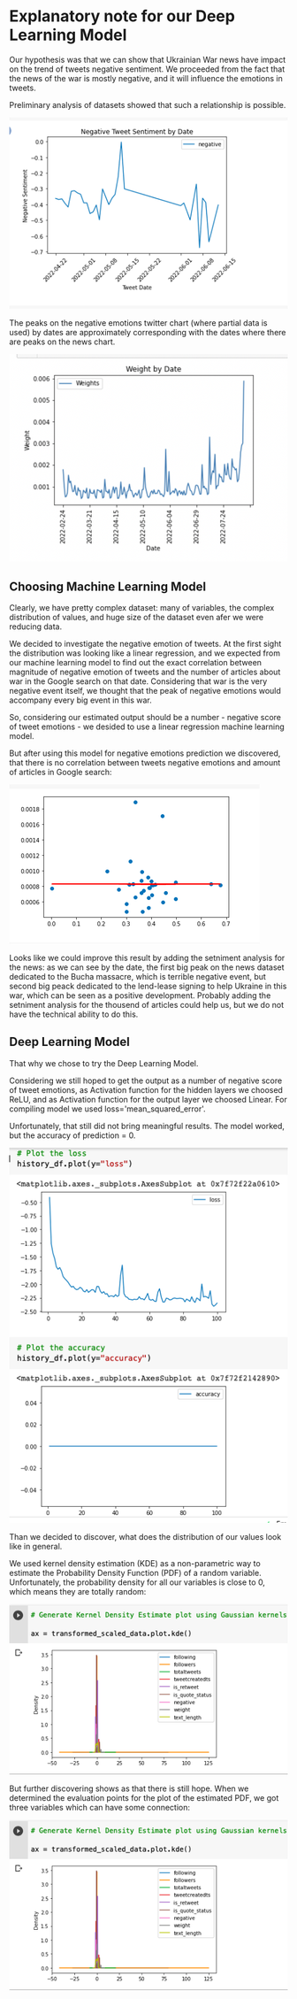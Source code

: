 # Explanatory note for our Deep Learning Model

Our hypothesis was that we can show that Ukrainian War news have impact on the trend of tweets negative sentiment. We proceeded from the fact that the news of the war is mostly negative, and it will influence the emotions in tweets. 

Preliminary analysis of datasets showed that such a relationship is possible.

![img22.png](/Preliminary_Data_Analysis/Twitter/Resources/Images/img22.png) 

The peaks on the negative emotions twitter chart (where partial data is used) by dates are approximately corresponding with the dates where there are peaks on the news chart.

![Search%20Results%20by%20Date.png](/Preliminary_Data_Analysis/Twitter/Resources/Images/Search%20Results%20by%20Date.png) 

## Choosing Machine Learning Model

Clearly, we have pretty complex dataset: many of variables, the complex distribution of values, and huge size of the dataset even afer we were reducing data.

We decided to investigate the negative emotion of tweets. At the first sight the distribution was looking like a linear regression, and we expected from our machine learning model to find out the exact correlation between magnitude of negative emotion of tweets and the number of articles about war in the Google search on that date. Considering that war is the very negative event itself, we thought that the peak of negative emotions would accompany every big event in this war.

So, considering our estimated output should be a number - negative score of tweet emotions - we desided to use a linear regression machine learning model.

But after using this model for negative emotions prediction we discovered, that there is no correlation between tweets negative emotions and amount of articles in Google search:

![img23.png](/Preliminary_Data_Analysis/Twitter/Resources/Images/img23.png) 

Looks like we could improve this result by adding the setniment analysis for the news: as we can see by the date, the first big peak on the news dataset dedicated to the Bucha massacre, which is terrible negative event, but second big peack dedicated to the lend-lease signing to help Ukraine in this war, which can be seen as a positive development. Probably adding the setniment analysis for the thousend of articles could help us, but we do not have the technical ability to do this.

## Deep Learning Model

That why we chose to try the Deep Learning Model.

Considering we still hoped to get the output as a number of negative score of tweet emotions, as Activation function for the hidden layers we choosed ReLU, and as Activation function for the output layer we choosed Linear. For compiling model we used loss='mean_squared_error'.

Unfortunately, that still did not bring meaningful results. The model worked, but the accuracy of prediction = 0.

![img24.png](/Preliminary_Data_Analysis/Twitter/Resources/Images/img24.png) 

Than we decided to discover, what does the distribution of our values look like in general. 

We used kernel density estimation (KDE) as a non-parametric way to estimate the Probability Density Function (PDF) of a random variable. Unfortunately, the probability density for all our variables is close to 0, which means they are totally random:

![img25.png](/Preliminary_Data_Analysis/Twitter/Resources/Images/img25.png) 

But further discovering shows as that there is still hope. When we determined the evaluation points for the plot of the estimated PDF, we got three variables which can have some connection:

![img25.png](/Preliminary_Data_Analysis/Twitter/Resources/Images/img25.png) 